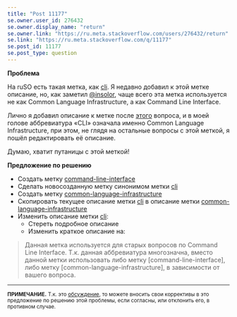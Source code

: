 ```yaml
---
title: "Post 11177"
se.owner.user_id: 276432
se.owner.display_name: "return"
se.owner.link: "https://ru.meta.stackoverflow.com/users/276432/return"
se.link: "https://ru.meta.stackoverflow.com/q/11177"
se.post_id: 11177
se.post_type: question
---
```

<p><strong>Проблема</strong></p>
<p>На ruSO есть такая метка, как <a href="https://ru.stackoverflow.com/questions/tagged/cli" class="post-tag" title="показать вопросы с меткой [cli]" rel="tag">cli</a>. Я недавно добавил к этой метке описание, но, как заметил <a href="https://ru.stackoverflow.com/users/1365/insolor">@insolor</a>, чаще всего эта метка используется не как Common Language Infrastructure, а как Command Line Interface.</p>
<p>Лично я добавил описание к метке после <a href="https://ru.stackoverflow.com/questions/1157355/%d0%92-%d1%87%d0%b5%d0%bc-%d1%80%d0%b0%d0%b7%d0%bd%d0%b8%d1%86%d0%b0-%d0%bc%d0%b5%d0%b6%d0%b4%d1%83-cli-%d0%b8-cls">этого</a> вопроса, и в моей голове аббревиатура «CLI» означала именно Common Language Infrastructure, при этом, не глядя на остальные вопросы с этой меткой, я пошёл редактировать её описание.</p>
<p>Думаю, хватит путаницы с этой меткой!</p>
<p><strong>Предложение по решению</strong></p>
<ul>
<li>Создать метку <a href="https://ru.stackoverflow.com/questions/tagged/command-line-interface" class="post-tag" title="показать вопросы с меткой [command-line-interface]" rel="tag">command-line-interface</a></li>
<li>Сделать новосозданную метку синонимом метки <a href="https://ru.stackoverflow.com/questions/tagged/cli" class="post-tag" title="показать вопросы с меткой [cli]" rel="tag">cli</a></li>
<li>Создать метку <a href="https://ru.stackoverflow.com/questions/tagged/common-language-infrastructure" class="post-tag" title="показать вопросы с меткой [common-language-infrastructure]" rel="tag">common-language-infrastructure</a></li>
<li>Скопировать текущее описание метки <a href="https://ru.stackoverflow.com/questions/tagged/cli" class="post-tag" title="показать вопросы с меткой [cli]" rel="tag">cli</a> в описание метки <a href="https://ru.stackoverflow.com/questions/tagged/common-language-infrastructure" class="post-tag" title="показать вопросы с меткой [common-language-infrastructure]" rel="tag">common-language-infrastructure</a></li>
<li>Изменить описание метки <a href="https://ru.stackoverflow.com/questions/tagged/cli" class="post-tag" title="показать вопросы с меткой [cli]" rel="tag">cli</a>:
<ul>
<li>Стереть подробное описание</li>
<li>Изменить краткое описание на:</li>
</ul>
</li>
</ul>
<blockquote>
<p>Данная метка используется для старых вопросов по Command Line Interface. Т.к. данная аббревиатура многозначна, вместо данной метки использовать либо метку [command-line-interface], либо метку [common-language-infrastructure], в зависимости от вашего вопроса.</p>
</blockquote>
<hr />
<p><sub><strong>ПРИМЕЧАНИЕ.</strong> Т.к. это <a href="/questions/tagged/%d0%be%d0%b1%d1%81%d1%83%d0%b6%d0%b4%d0%b5%d0%bd%d0%b8%d0%b5" class="post-tag required-tag" title="показать вопросы с меткой [обсуждение]" rel="tag">обсуждение</a>, то можете вносить свои коррективы в это предложение по решению этой проблемы, если согласны, или отклонить его, в противном случае.</sub></p>
